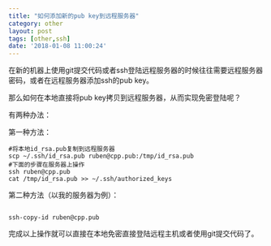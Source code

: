 ```yaml
---
title: "如何添加新的pub key到远程服务器"
category: other
layout: post
tags: [other,ssh]
date: '2018-01-08 11:00:24'
---
```



在新的机器上使用git提交代码或者ssh登陆远程服务器的时候往往需要远程服务器密码，或者在远程服务器添加ssh的pub key。

那么如何在本地直接将pub key拷贝到远程服务器，从而实现免密登陆呢？

有两种办法：

第一种方法：

```
#将本地id_rsa.pub复制到远程服务器
scp ~/.ssh/id_rsa.pub ruben@cpp.pub:/tmp/id_rsa.pub
#下面的步骤在服务器上操作
ssh ruben@cpp.pub
cat /tmp/id_rsa.pub >> ~/.ssh/authorized_keys

```


第二种方法（以我的服务器为例）：

```

ssh-copy-id ruben@cpp.pub

```


完成以上操作就可以直接在本地免密直接登陆远程主机或者使用git提交代码了。
